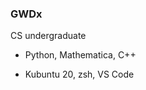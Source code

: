 <a href="#gh-light-mode-only">
<img align="right" alt="" src="https://github-readme-stats.vercel.app/api?username=GWDx&show_icons=true&custom_title=GitHub Stats" />
<img align="right" alt="" src="https://github-readme-stats.vercel.app/api/wakatime?username=GWDx&langs_count=5" />
</a>

<a href="#gh-dark-mode-only">
<img align="right" alt="" src="https://github-readme-stats.vercel.app/api?username=GWDx&show_icons=true&theme=radical&border_color=6f6f6f&custom_title=GitHub Stats" />
<img align="right" alt="" src="https://github-readme-stats.vercel.app/api/wakatime?username=GWDx&langs_count=5&theme=radical&border_color=6f6f6f" />
</a>

### GWDx

CS undergraduate

- Python, Mathematica, C++

- Kubuntu 20, zsh, VS Code
